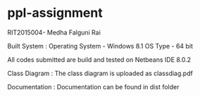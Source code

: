 # ppl-assignment
RIT2015004- Medha Falguni Rai

Built System :
Operating System - Windows 8.1
OS Type - 64 bit

All codes submitted are build and tested on Netbeans IDE 8.0.2

Class Diagram :
The class diagram is uploaded as classdiag.pdf

Documentation :
Documentation can be found in dist folder
